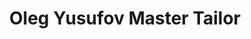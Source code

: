 ---
title: "Oleg Yusufov Master Tailor"
url: /shorewood/oleg-yusufov-master-tailor/
shop: tailor
---
